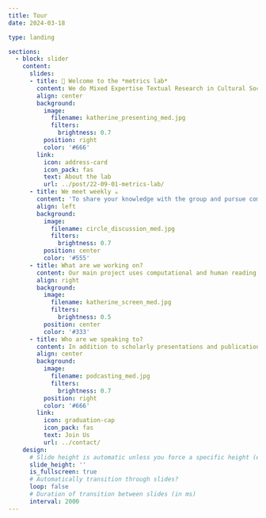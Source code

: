 ```yaml
---
title: Tour
date: 2024-03-18

type: landing

sections:
  - block: slider
    content:
      slides:
      - title: 👋 Welcome to the *metrics lab*
        content: We do Mixed Expertise Textual Research in Cultural Sociology.  
        align: center
        background:
          image:
            filename: katherine_presenting_med.jpg
            filters:
              brightness: 0.7
          position: right
          color: '#666'
        link:
          icon: address-card
          icon_pack: fas
          text: About the lab
          url: ../post/22-09-01-metrics-lab/
      - title: We meet weekly ☕️
        content: 'To share your knowledge with the group and pursue common research topics together.'
        align: left
        background:
          image:
            filename: circle_discussion_med.jpg
            filters:
              brightness: 0.7
          position: center
          color: '#555'
      - title: What are we working on?
        content: Our main project uses computational and human reading of annual addresses made by presidents of six social science associations to analzye the evolution of social science concepts since 1900. 
        align: right
        background:
          image:
            filename: katherine_screen_med.jpg
            filters:
              brightness: 0.5
          position: center
          color: '#333'
      - title: Who are we speaking to?
        content: In addition to scholarly presentations and publications, the lab works to share our insights about the process of research with a broader audience using multiple media channels. 
        align: center
        background:
          image:
            filename: podcasting_med.jpg
            filters:
              brightness: 0.7
          position: right
          color: '#666'
        link:
          icon: graduation-cap
          icon_pack: fas
          text: Join Us
          url: ../contact/
    design:
      # Slide height is automatic unless you force a specific height (e.g. '400px')
      slide_height: ''
      is_fullscreen: true
      # Automatically transition through slides?
      loop: false
      # Duration of transition between slides (in ms)
      interval: 2000
---
```

